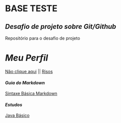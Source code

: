 # BASE TESTE #

## *Desafio de projeto sobre Git/Github*
Repositório para o desafio de projeto

# *Meu Perfil*
[Não clique aqui](https://i.postimg.cc/g0RZtR14/mamaco.jpg) || [Risos](https://github.com/LHTCardoso)

#### *Guia do Markdown*
[Sintaxe Básica Markdown](https://www.markdownguide.org/basic-syntax/)

#### *Estudos*
[Java Básico](https://glysns.gitbook.io/java-basico/)



